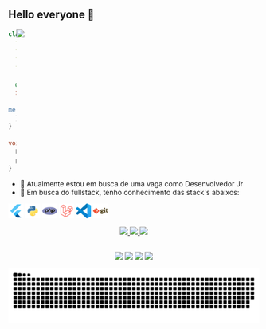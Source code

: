 ## Hello everyone 👋

<img align="right" width="488" src="https://media.giphy.com/media/v1.Y2lkPTc5MGI3NjExZnJmZTV2cGJ1MWxvcG44OG5hNW93ZzJodmg0ZHRyaDkxN3RlMTc4OSZlcD12MV9pbnRlcm5hbF9naWZfYnlfaWQmY3Q9Zw/xUA7bdpLxQhsSQdyog/giphy.gif" />

```dart
class Eduardo {
  final name = "Eduardo dos Santos Alonso";
  final position = "Desenvolvedor Junior";
  final primarySkillset = "Dart/Flutter";
  final languages = ["Flutter", "Python", "PHP", "Git"];

  @override
  String toString() {
    return '''Meu nome é $name, sou $position,
me dou bem com $primarySkillset, conheço $languages''';
  }
}

void main() {
  Eduardo duhalonso = Eduardo();
  print(duhalonso);
}

```


- 🔭  Atualmente estou em busca de uma vaga como Desenvolvedor Jr
- 🚀 Em busca do fullstack, tenho conhecimento das stack's abaixos:

<code><img
    height="30"
    src="https://raw.githubusercontent.com/github/explore/80688e429a7d4ef2fca1e82350fe8e3517d3494d/topics/flutter/flutter.png"
    alt="Logo git"/></code>
<code><img
    height="30"
    src="https://raw.githubusercontent.com/github/explore/80688e429a7d4ef2fca1e82350fe8e3517d3494d/topics/python/python.png"
    alt="Logo git"/></code>
<code><img
    height="30"
    src="https://raw.githubusercontent.com/github/explore/80688e429a7d4ef2fca1e82350fe8e3517d3494d/topics/php/php.png"
    alt="Logo git"/></code>
<code><img
    height="30"
    src="https://raw.githubusercontent.com/github/explore/80688e429a7d4ef2fca1e82350fe8e3517d3494d/topics/laravel/laravel.png"
    alt="Logo git"/></code>
<code><img
    height="30"
    src="https://raw.githubusercontent.com/github/explore/80688e429a7d4ef2fca1e82350fe8e3517d3494d/topics/visual-studio-code/visual-studio-code.png"
    alt="Logo visual studio"/></code>
<code><img
    height="30"
    src="https://raw.githubusercontent.com/github/explore/80688e429a7d4ef2fca1e82350fe8e3517d3494d/topics/git/git.png"
    alt="Logo git"/></code>
    
<div align="center">
  <a href="https://github.com/DuhAlonso">
  <img height="250em" src="https://github-readme-stats.vercel.app/api/top-langs/?username=DuhAlonso&show_icons=true&theme=midnight-purple&include_all_commits=true&count_private=true"/>
  <img height="250em" src="https://github-readme-stats.vercel.app/api?username=DuhAlonso&show_icons=true&exclude_repo=duhalonso.github.io&layout=compact&langs_count=7&theme=midnight-purple"/>
  <img height="180em" src="https://github-readme-stats.vercel.app/api/pin/?username=DuhAlonso&repo=whats-link&theme=midnight-purple"/>
</div>
  
<br>
<p align="center">
  <a href="https://instagram.com/duhalonsoo" target="_blank"><img src="https://img.shields.io/badge/-Instagram-%23E4405F?style=for-the-badge&logo=instagram&logoColor=white" target="_blank"></a>
  <a href="https://t.me/duhalonso" target="_blank"><img src="https://img.shields.io/badge/Telegram-2CA5E0?style=for-the-badge&logo=telegram&logoColor=white" target="_blank"></a> 
  <a href = "mailto:duhalonso.dev@gmail.com"><img src="https://img.shields.io/badge/-Gmail-%23333?style=for-the-badge&logo=gmail&logoColor=white" target="_blank"></a>
  <a href="https://www.linkedin.com/in/eduardo-alonso-685509b7" target="_blank"><img src="https://img.shields.io/badge/-LinkedIn-%230077B5?style=for-the-badge&logo=linkedin&logoColor=white" target="_blank"></a> 
 
  ![Snake animation](https://github.com/DuhAlonso/DuhAlonso/blob/output/github-contribution-grid-snake.svg)

</p>

